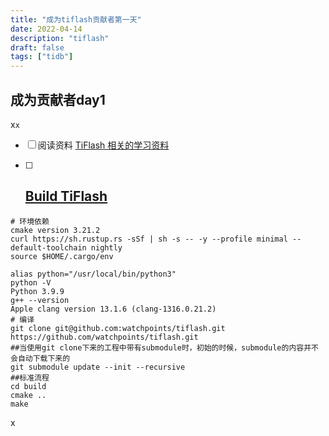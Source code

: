 ```yaml
---
title: "成为tiflash贡献者第一天"
date: 2022-04-14
description: "tiflash"
draft: false
tags: ["tidb"]
---
```








## 	成为贡献者day1

x`x`

- [ ] 阅读资料 [TiFlash 相关的学习资料](https://asktug.com/t/topic/662813)

- [ ] ## [Build TiFlash](https://github.com/pingcap/tiflash)

~~~shell
# 环境依赖
cmake version 3.21.2
curl https://sh.rustup.rs -sSf | sh -s -- -y --profile minimal --default-toolchain nightly
source $HOME/.cargo/env

alias python="/usr/local/bin/python3"
python -V
Python 3.9.9
g++ --version
Apple clang version 13.1.6 (clang-1316.0.21.2)
# 编译
git clone git@github.com:watchpoints/tiflash.git
https://github.com/watchpoints/tiflash.git
##当使用git clone下来的工程中带有submodule时，初始的时候，submodule的内容并不会自动下载下来的
git submodule update --init --recursive
##标准流程
cd build
cmake ..
make
~~~

x
